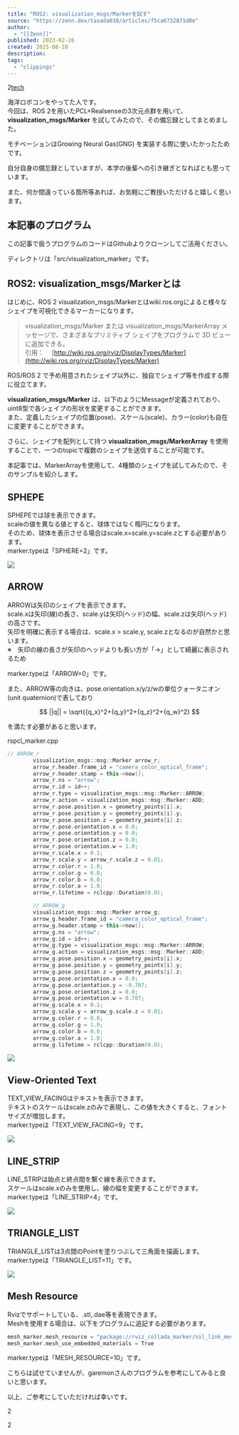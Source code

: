 ```yaml
---
title: "ROS2: visualization_msgs/Markerを試す"
source: "https://zenn.dev/tasada038/articles/f5ca6732871d8e"
author:
  - "[[Zenn]]"
published: 2023-02-26
created: 2025-08-28
description:
tags:
  - "clippings"
---
```

2[tech](https://zenn.dev/tech-or-idea)

海洋ロボコンをやってた人です。  
今回は、ROS 2を用いたPCL+Realsenseの3次元点群を用いて、 **visualization\_msgs/Marker** を試してみたので、その備忘録としてまとめました。

モチベーションはGrowing Neural Gas(GNG) を実装する際に使いたかったためです。

自分自身の備忘録としていますが、本学の後輩への引き継ぎとなればとも思っています。

また、何か間違っている箇所等あれば、お気軽にご教授いただけると嬉しく思います。

## 本記事のプログラム

この記事で扱うプログラムのコードはGithubよりクローンしてご活用ください。

ディレクトリは「src/visualization\_marker」です。

## ROS2: visualization\_msgs/Markerとは

はじめに、ROS 2 visualization\_msgs/Markerとはwiki.ros.orgによると様々なシェイプを可視化できるマーカーになります。

> visualization\_msgs/Marker または visualization\_msgs/MarkerArray メッセージで、さまざまなプリミティブ シェイプをプログラムで 3D ビューに追加できる。  
> 引用：　 [http://wiki.ros.org/rviz/DisplayTypes/Marker](http://wiki.ros.org/rviz/DisplayTypes/Marker)

ROS/ROS 2 で予め用意されたシェイプ以外に、独自でシェイプ等を作成する際に役立てます。

**visualization\_msgs/Marker** は、以下のようにMessageが定義されており、uint8型で各シェイプの形状を変更することができます。  
また、定義したシェイプの位置(pose)、スケール(scale)、カラー(color)も自在に変更することができます。

さらに、シェイプを配列として持つ **visualization\_msgs/MarkerArray** を使用することで、一つのtopicで複数のシェイプを送信することが可能です。

本記事では、MarkerArrayを使用して、4種類のシェイプを試してみたので、そのサンプルを紹介します。

## SPHEPE

SPHEPEでは球を表示できます。  
scaleの値を異なる値とすると、球体ではなく楕円になります。  
そのため、球体を表示させる場合はscale.x=scale.y=scale.zとする必要があります。  
marker.typeは「SPHERE=2」です。

![](https://storage.googleapis.com/zenn-user-upload/62f183610886-20230226.png)

## ARROW

ARROWは矢印のシェイプを表示できます。  
scale.xは矢印(線)の長さ、scale.yは矢印(ヘッド)の幅、scale.zは矢印(ヘッド)の高さです。  
矢印を明確に表示する場合は、scale.x > scale.y, scale.zとなるのが自然かと思います。  
※　矢印の線の長さが矢印のヘッドよりも長い方が「→」として綺麗に表示されるため

marker.typeは「ARROW=0」です。

また、ARROW等の向きは、pose.orientation.x/y/z/wの単位クォータニオン(unit quaternion)で表しており

$$
||q|| = \sqrt{{q_x}^2+{q_y}^2+{q_z}^2+{q_w}^2}
$$

を満たす必要があると思います。

rspcl\_marker.cpp

```cpp
// ARROW_r
        visualization_msgs::msg::Marker arrow_r;
        arrow_r.header.frame_id = "camera_color_optical_frame";
        arrow_r.header.stamp = this->now();
        arrow_r.ns = "arrow";
        arrow_r.id = id++;
        arrow_r.type = visualization_msgs::msg::Marker::ARROW;
        arrow_r.action = visualization_msgs::msg::Marker::ADD;
        arrow_r.pose.position.x = geometry_points[i].x;
        arrow_r.pose.position.y = geometry_points[i].y;
        arrow_r.pose.position.z = geometry_points[i].z;
        arrow_r.pose.orientation.x = 0.0;
        arrow_r.pose.orientation.y = 0.0;
        arrow_r.pose.orientation.z = 0.0;
        arrow_r.pose.orientation.w = 1.0;
        arrow_r.scale.x = 0.1;
        arrow_r.scale.y = arrow_r.scale.z = 0.01;
        arrow_r.color.r = 1.0;
        arrow_r.color.g = 0.0;
        arrow_r.color.b = 0.0;
        arrow_r.color.a = 1.0;
        arrow_r.lifetime = rclcpp::Duration(0.0);

        // ARROW_g
        visualization_msgs::msg::Marker arrow_g;
        arrow_g.header.frame_id = "camera_color_optical_frame";
        arrow_g.header.stamp = this->now();
        arrow_g.ns = "arrow";
        arrow_g.id = id++;
        arrow_g.type = visualization_msgs::msg::Marker::ARROW;
        arrow_g.action = visualization_msgs::msg::Marker::ADD;
        arrow_g.pose.position.x = geometry_points[i].x;
        arrow_g.pose.position.y = geometry_points[i].y;
        arrow_g.pose.position.z = geometry_points[i].z;
        arrow_g.pose.orientation.x = 0.0;
        arrow_g.pose.orientation.y = -0.707;
        arrow_g.pose.orientation.z = 0.0;
        arrow_g.pose.orientation.w = 0.707;
        arrow_g.scale.x = 0.1;
        arrow_g.scale.y = arrow_g.scale.z = 0.01;
        arrow_g.color.r = 0.0;
        arrow_g.color.g = 1.0;
        arrow_g.color.b = 0.0;
        arrow_g.color.a = 1.0;
        arrow_g.lifetime = rclcpp::Duration(0.0);
```

![](https://storage.googleapis.com/zenn-user-upload/73370e97ff6e-20230226.png)

## View-Oriented Text

TEXT\_VIEW\_FACINGはテキストを表示できます。  
テキストのスケールはscale.zのみで表現し、この値を大きくすると、フォントサイズが増加します。  
marker.typeは「TEXT\_VIEW\_FACING=9」です。

![](https://storage.googleapis.com/zenn-user-upload/e8b03bdf9fdc-20230226.png)

## LINE\_STRIP

LINE\_STRIPは始点と終点間を繋ぐ線を表示できます。  
スケールはscale.xのみを使用し、線の幅を変更することができます。  
marker.typeは「LINE\_STRIP=4」です。

![](https://storage.googleapis.com/zenn-user-upload/3f54be9dc6e6-20230226.png)

## TRIANGLE\_LIST

TRIANGLE\_LISTは3点間のPointを塗りつぶして三角面を描画します。  
marker.typeは「TRIANGLE\_LIST=11」です。

![](https://storage.googleapis.com/zenn-user-upload/bab14b30fd25-20230410.png)

## Mesh Resource

Rvizでサポートしている、.stl,.dae等を表現できます。  
Meshを使用する場合は、以下をプログラムに追記する必要があります。

```cpp
mesh_marker.mesh_resource = "package://rviz_collada_marker/nil_link_mesh.dae"
mesh_marker.mesh_use_embedded_materials = True
```

marker.typeは「MESH\_RESOURCE=10」です。

こちらは試せていませんが、garemonさんのプログラムを参考にしてみると良いと思います。

  

以上、ご参考にしていただければ幸いです。

2

2